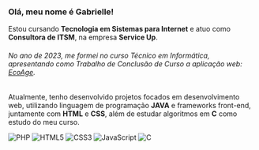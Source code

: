 ### Olá, meu nome é Gabrielle!

 Estou cursando **Tecnologia em Sistemas para Internet** e atuo como **Consultora de ITSM**, na empresa **Service Up**.
###### No ano de 2023, me formei no curso Técnico em Informática, apresentando como Trabalho de Conclusão de Curso a aplicação web: [EcoAge](https://github.com/Eco-Age/ecoage).

Atualmente, tenho desenvolvido projetos focados em desenvolvimento web, utilizando linguagem de programação **JAVA** e frameworks front-end, juntamente com **HTML** e **CSS**, além de estudar algoritmos em **C** como estudo do meu curso.

![PHP](https://img.shields.io/badge/PHP-777BB4?style=for-the-badge&logo=php&logoColor=white) ![HTML5](https://img.shields.io/badge/HTML5-E34F26?style=for-the-badge&logo=html5&logoColor=white) ![CSS3](https://img.shields.io/badge/CSS3-1572B6?style=for-the-badge&logo=css3&logoColor=white) ![JavaScript](https://img.shields.io/badge/JavaScript-F7DF1E?style=for-the-badge&logo=javascript&logoColor=black) ![C](https://img.shields.io/badge/C-00599C?style=for-the-badge&logo=c&logoColor=white)
          

